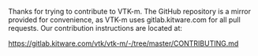 Thanks for trying to contribute to VTK-m.  The GitHub repository
is a mirror provided for convenience, as VTK-m uses gitlab.kitware.com
for all pull requests. Our contribution instructions are located at:

  https://gitlab.kitware.com/vtk/vtk-m/-/tree/master/CONTRIBUTING.md
